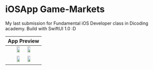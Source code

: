 # iOSApp Game-Markets

My last submission for Fundamental iOS Developer class in Dicoding academy. Build with SwiftUI 1.0 :D

| App Preview  |
| :---: |
| <img src="https://user-images.githubusercontent.com/63455298/118982438-a2fa7f00-b9a5-11eb-98f0-51178aabfc85.png" width= "30%"/> <img src="https://user-images.githubusercontent.com/63455298/118982463-a988f680-b9a5-11eb-95e0-56c3313b60a4.png" width= "30%"/> | 
<img src="https://user-images.githubusercontent.com/63455298/118982465-aaba2380-b9a5-11eb-8aef-9812b1a9bbbe.png" width= "30%"/> <img src="https://user-images.githubusercontent.com/63455298/118982489-aee64100-b9a5-11eb-8956-ad4625d613bd.png" width= "30%"/>  |

